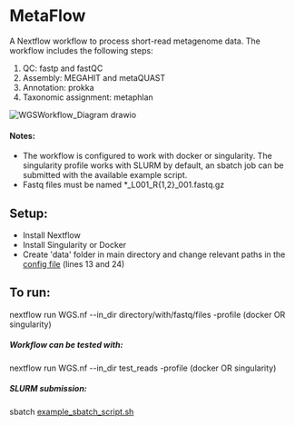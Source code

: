 # MetaFlow
A Nextflow workflow to process short-read metagenome data. The workflow includes the following steps:
1. QC: fastp and fastQC
2. Assembly: MEGAHIT and metaQUAST
3. Annotation: prokka
4. Taxonomic assignment: metaphlan


![WGSWorkflow_Diagram drawio](https://github.com/rund0wn/WGS/assets/107937921/27445b12-4f45-4232-b6f8-6fa0ea50f24b)


#### Notes:
- The workflow is configured to work with docker or singularity. The singularity profile works with SLURM by default, an sbatch job can be submitted with the available example script.
- Fastq files must be named *_L001_R{1,2}_001.fastq.gz


## Setup:
- Install Nextflow
- Install Singularity or Docker
- Create 'data' folder in main directory and change relevant paths in the [config file](nextflow.config) (lines 13 and 24)

## To run:
nextflow run WGS.nf --in_dir directory/with/fastq/files -profile (docker OR singularity)

##### Workflow can be tested with:
nextflow run WGS.nf --in_dir test_reads -profile (docker OR singularity)

##### SLURM submission:
sbatch [example_sbatch_script.sh](example_sbatch_script.sh)
